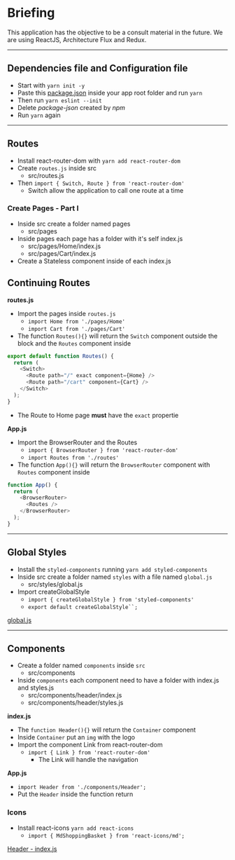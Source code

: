 # Briefing

This application has the objective to be a consult material in the future. We are using ReactJS, Architecture Flux and Redux.

---

## Dependencies file and Configuration file

- Start with `yarn init -y`
- Paste this [package.json]() inside your app root folder and run `yarn`
- Then run `yarn eslint --init`
- Delete _package-json_ created by _npm_
- Run `yarn` again

---

## Routes

- Install react-router-dom with `yarn add react-router-dom`
- Create `routes.js` inside src
  - src/routes.js
- Then `import { Switch, Route } from 'react-router-dom'`
  - Switch allow the application to call one route at a time

### Create Pages - Part I

- Inside src create a folder named pages
  - src/pages
- Inside pages each page has a folder with it's self index.js
  - src/pages/Home/index.js
  - src/pages/Cart/index.js
- Create a Stateless component inside of each index.js

## Continuing Routes
**routes.js**

- Import the pages inside `routes.js`
    - `import Home from './pages/Home'`
    - `import Cart from './pages/Cart'`
- The function `Routes(){}` will return the `Switch` component outside the block
and the `Routes` component inside

```js
export default function Routes() {
  return (
    <Switch>
      <Route path="/" exact component={Home} />
      <Route path="/cart" component={Cart} />
    </Switch>
  );
}
```
- The Route to Home page **must** have the `exact` propertie

**App.js**

- Import the BrowserRouter and the Routes
  - `import { BrowserRouter } from 'react-router-dom'`
  - `import Routes from './routes'`
- The function `App(){}` will return the `BrowserRouter` component with `Routes`
component inside
```js
function App() {
  return (
    <BrowserRouter>
      <Routes />
    </BrowserRouter>
  );
}
```

---
## Global Styles

- Install the `styled-components` running `yarn add styled-components`
- Inside src create a folder named `styles` with a file named `global.js`
  - src/styles/global.js
- Import createGlobalStyle
  - `import { createGlobalStyle } from 'styled-components'`
  - `export default createGlobalStyle``;`

[global.js](https://gist.github.com/richardyamamoto/bb2b8df5b71507bb26e7f62a862cdb70)

---
## Components

- Create a folder named `components` inside `src`
  - src/components
- Inside `components` each component need to have a folder with index.js and styles.js
  - src/components/header/index.js
  - src/components/header/styles.js

**index.js**

- The `function Header(){}` will return the `Container` component
- Inside `Container` put an `img` with the logo
- Import the component Link from react-router-dom
  - `import { Link } from 'react-router-dom'`
    - The Link will handle the navigation

**App.js**

- `import Header from './components/Header';`
- Put the `Header` inside the function return

### Icons

- Install react-icons `yarn add react-icons`
  - `import { MdShoppingBasket } from 'react-icons/md';`

[Header - index.js](https://gist.github.com/richardyamamoto/d9129142072c0d788ce44a1f57012d49)
